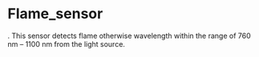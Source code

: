# Flame_sensor
. This sensor detects flame otherwise wavelength within the range of 760 nm – 1100 nm from the light source. 
